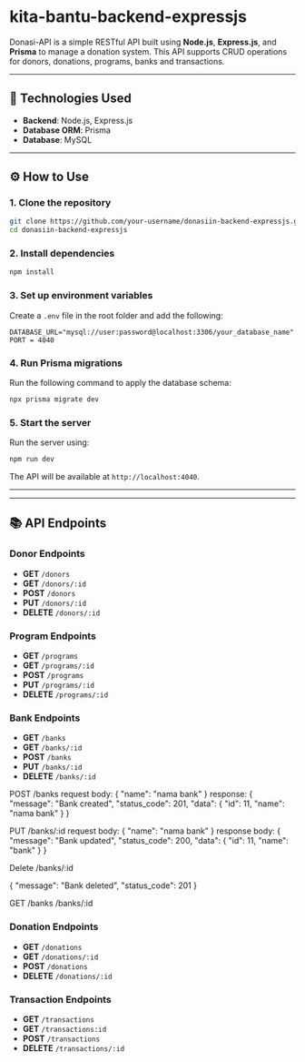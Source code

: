 # kita-bantu-backend-expressjs

Donasi-API is a simple RESTful API built using **Node.js**, **Express.js**, and **Prisma** to manage a donation system. This API supports CRUD operations for donors, donations, programs, banks and transactions.

---

## 🚀 Technologies Used
- **Backend**: Node.js, Express.js
- **Database ORM**: Prisma
- **Database**: MySQL

---

## ⚙️ How to Use

### **1. Clone the repository**
```bash
git clone https://github.com/your-username/donasiin-backend-expressjs.git
cd donasiin-backend-expressjs
```

### **2. Install dependencies**
```bash
npm install
```

### **3. Set up environment variables**
Create a `.env` file in the root folder and add the following:
```env
DATABASE_URL="mysql://user:password@localhost:3306/your_database_name"
PORT = 4040
```

### **4. Run Prisma migrations**
Run the following command to apply the database schema:
```bash
npx prisma migrate dev
```

### **5. Start the server**
Run the server using:
```bash
npm run dev
```
The API will be available at `http://localhost:4040`.

---


---

## 📚 API Endpoints

### Donor Endpoints
- **GET** `/donors`
- **GET** `/donors/:id`
- **POST** `/donors`
- **PUT** `/donors/:id`
- **DELETE** `/donors/:id`

### Program Endpoints
- **GET** `/programs`
- **GET** `/programs/:id`
- **POST** `/programs`
- **PUT** `/programs/:id`
- **DELETE** `/programs/:id`

### Bank Endpoints
- **GET** `/banks`
- **GET** `/banks/:id`
- **POST** `/banks`
- **PUT** `/banks/:id`
- **DELETE** `/banks/:id`

POST
/banks
request body:
{
    "name": "nama bank"
}
response:
{
    "message": "Bank created",
    "status_code": 201,
    "data": {
        "id": 11,
        "name": "nama bank"
    }
}

PUT
/banks/:id
request body:
{
    "name": "nama bank"
}
response body:
{
    "message": "Bank updated",
    "status_code": 200,
    "data": {
        "id": 11,
        "name": "bank"
    }
}

Delete
/banks/:id

{
    "message": "Bank deleted",
    "status_code": 201
}

GET
/banks
/banks/:id

### Donation Endpoints
- **GET** `/donations`
- **GET** `/donations/:id`
- **POST** `/donations`
- **DELETE** `/donations/:id`

### Transaction Endpoints
- **GET** `/transactions`
- **GET** `/transactions:id`
- **POST** `/transactions`
- **DELETE** `/transactions/:id`

